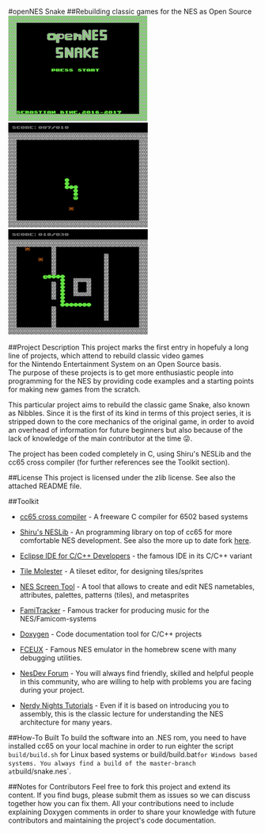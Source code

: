 #openNES Snake
##Rebuilding classic games for the NES as Open Source  
![IMG1](snake-screenhost-1.png) ![IMG2](snake-screenhost-2.png) ![IMG3](snake-screenhost-3.png)

##Project Description
This project marks the first entry in hopefuly a long line of projects, which attend to rebuild classic video games   
for the Nintendo Entertainment System on an Open Source basis.  
The purpose of these projects is to get more enthusiastic people into programming for the NES by providing code examples
and a starting points for making new games from the scratch.

This particular project aims to rebuild the classic game Snake, also known as Nibbles. Since it is the first of its kind in terms of this project series,
it is stripped down to the core mechanics of the original game, in order to avoid an overhead of information for future beginners
but also because of the lack of knowledge of the main contributor at the time :stuck_out_tongue_winking_eye:.

The project has been coded completely in C, using Shiru's NESLib and the cc65 cross compiler (for further references see the Toolkit section).

##License
This project is licensed under the zlib license. See also the attached README file.

##Toolkit
* [cc65 cross compiler](https://github.com/cc65/cc65) - A freeware C compiler for 6502 based systems

* [Shiru's NESLib](http://shiru.untergrund.net/articles/programming_nes_games_in_c.htm) - An programming library on top of cc65 for more comfortable NES development. See also the more up to date fork [here](https://github.com/clbr/neslib).

* [Eclipse IDE for C/C++ Developers](http://www.eclipse.org/downloads/packages/eclipse-ide-cc-developers/keplersr2) - the famous IDE in its C/C++ variant

* [Tile Molester](http://www.romhacking.net/utilities/109/) - A tileset editor, for designing tiles/sprites

* [NES Screen Tool](https://shiru.untergrund.net/software.shtml) - A tool that allows to create and edit NES nametables, attributes, palettes, patterns (tiles), and metasprites

* [FamiTracker](http://famitracker.com) - Famous tracker for producing music for the NES/Famicom-systems

* [Doxygen](http://www.stack.nl/~dimitri/doxygen/) - Code documentation tool for C/C++ projects

* [FCEUX](http://www.fceux.com/web/home.html) - Famous NES emulator in the homebrew scene with many debugging utilities.

* [NesDev Forum](http://forums.nesdev.com/) - You will always find friendly, skilled and helpful people in this community, who are willing to help with problems you are facing during your project.

* [Nerdy Nights Tutorials](http://nintendoage.com/pub/faq/NA/index.html?load=nerdy_nights_out.html) - Even if it is based on introducing you to assembly, this is the classic lecture for understanding the NES architecture for many years.


##How-To Built
To build the software into an .NES rom, you need to have installed cc65 on your local machine in order to run eighter the script `build/build.sh` for Linux based systems or build/build.bat` for Windows based systems. You always find a build of the master-branch at `build/snake.nes`.

##Notes for Contributors
Feel free to fork this project and extend its content. If you find bugs, please submit them as issues so we can discuss together how you can fix them. 
All your contributions need to include explaining Doxygen comments in order to share your knowledge with future contributors and maintaining the project's code documentation.
